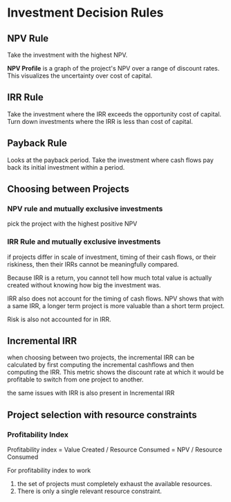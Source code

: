 # Investment Decision Rules

## NPV Rule

Take the investment with the highest NPV.

**NPV Profile** is a graph of the project's NPV over a range of discount rates. This visualizes the uncertainty over cost of capital.

## IRR Rule

Take the investment where the IRR exceeds the opportunity cost of capital. Turn down investments where the IRR is less than cost of capital.

## Payback Rule

Looks at the payback period. Take the investment where cash flows pay back its initial investment within a period.

## Choosing between Projects

### NPV rule and mutually exclusive investments

pick the project with the highest positive NPV

### IRR Rule and mutually exclusive investments

if projects differ in scale of investment, timing of their cash flows, or their riskiness, then their IRRs cannot be meaningfully compared.

Because IRR is a return, you cannot tell how much total value is actually created without knowing how big the investment was.

IRR also does not account for the timing of cash flows. NPV shows that with a same IRR, a longer term project is more valuable than a short term project.

Risk is also not accounted for in IRR.

## Incremental IRR

when choosing between two projects, the incremental IRR can be calculated by first computing the incremental cashflows and then computing the IRR. This metric shows the discount rate at which it would be profitable to switch from one project to another.

the same issues with IRR is also present in Incremental IRR

## Project selection with resource constraints

### Profitability Index

Profitability index = Value Created / Resource Consumed = NPV / Resource Consumed

For profitability index to work

1. the set of projects must completely exhaust the available resources.
2. There is only a single relevant resource constraint.
